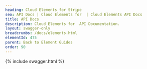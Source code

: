 ```yaml
---
heading: Cloud Elements for Stripe
seo: API Docs | Cloud Elements for  | Cloud Elements API Docs
title: API Docs
description: Cloud Elements for  API Documentation.
layout: swagger-only
breadcrumbs: /docs/elements.html
elementId: 475
parent: Back to Element Guides
order: 90
---
```


{% include swagger.html %}
